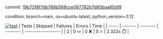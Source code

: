 commit: [19b7318f7db786b568cce067782b7d80baa80df8](https://github.com/rcmdnk/boto3-session/tree/19b7318f7db786b568cce067782b7d80baa80df8)

condition: branch=main, os=ubuntu-latest, python_version=3.12

[![test](https://github.com/rcmdnk/boto3-session/actions/workflows/test.yml/badge.svg)](https://github.com/rcmdnk/boto3-session/actions/runs/14347751794)
| Tests | Skipped | Failures | Errors | Time |
| ----- | ------- | -------- | -------- | ------------------ |
| 2 | 0 :zzz: | 0 :x: | 0 :fire: | 2.322s :stopwatch: |

